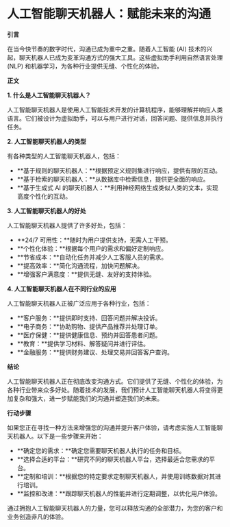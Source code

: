 # 人工智能聊天机器人：赋能未来的沟通

**引言**

在当今快节奏的数字时代，沟通已成为重中之重。随着人工智能 (AI) 技术的兴起，聊天机器人已成为变革沟通方式的强大工具。这些虚拟助手利用自然语言处理 (NLP) 和机器学习，为各种行业提供无缝、个性化的体验。

**正文**

**1. 什么是人工智能聊天机器人？**

人工智能聊天机器人是使用人工智能技术开发的计算机程序，能够理解并响应人类语言。它们被设计为虚拟助手，可以与用户进行对话，回答问题、提供信息并执行任务。

**2. 人工智能聊天机器人的类型**

有各种类型的人工智能聊天机器人，包括：

* **基于规则的聊天机器人：**根据预定义规则集进行响应，提供有限的互动。
* **基于检索的聊天机器人：**从数据库中检索信息，提供更全面的响应。
* **基于生成式 AI 的聊天机器人：**利用神经网络生成类似人类的文本，实现高度个性化的互动。

**3. 人工智能聊天机器人的好处**

人工智能聊天机器人提供了许多好处，包括：

* **24/7 可用性：**随时为用户提供支持，无需人工干预。
* **个性化体验：**根据每个用户的需求和偏好定制响应。
* **节省成本：**自动化任务并减少人工客服人员的需求。
* **提高效率：**简化沟通流程，加快问题解决。
* **增强客户满意度：**提供无缝、友好的支持体验。

**4. 人工智能聊天机器人在不同行业的应用**

人工智能聊天机器人正被广泛应用于各种行业，包括：

* **客户服务：**提供即时支持、回答问题并解决投诉。
* **电子商务：**协助购物、提供产品推荐并处理订单。
* **医疗保健：**提供健康信息、预约并回答患者问题。
* **教育：**提供学习材料、解答疑问并进行评估。
* **金融服务：**提供财务建议、处理交易并回答客户查询。

**结论**

人工智能聊天机器人正在彻底改变沟通方式。它们提供了无缝、个性化的体验，为各种行业带来众多好处。随着技术的发展，我们预计人工智能聊天机器人将变得更加复杂和强大，进一步赋能我们的沟通并塑造我们的未来。

**行动步骤**

如果您正在寻找一种方法来增强您的沟通并提升客户体验，请考虑实施人工智能聊天机器人。以下是一些步骤来开始：

* **确定您的需求：**确定您需要聊天机器人执行的任务和目标。
* **选择合适的平台：**研究不同的聊天机器人平台，选择最适合您需求的平台。
* **定制和培训：**根据您的特定要求定制聊天机器人，并使用训练数据对其进行培训。
* **监控和改进：**跟踪聊天机器人的性能并进行定期调整，以优化用户体验。

通过拥抱人工智能聊天机器人的力量，您可以释放沟通的全部潜力，为您的客户和业务创造非凡的体验。

